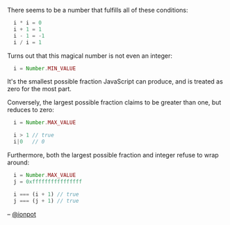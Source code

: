 There seems to be a number that fulfills all of these conditions:

``` javascript
  i * i = 0
  i + 1 = 1
  i - 1 = -1
  i / i = 1
```

Turns out that this magical number is not even an integer:

``` javascript
  i = Number.MIN_VALUE
```

It's the smallest possible fraction JavaScript can produce, and is treated as zero for the most part.

Conversely, the largest possible fraction claims to be greater than one, but reduces to zero:

``` javascript
  i = Number.MAX_VALUE

  i > 1 // true
  i|0   // 0
```

Furthermore, both the largest possible fraction and integer refuse to wrap around:

``` javascript
  i = Number.MAX_VALUE
  j = 0xffffffffffffffff

  i === (i + 1) // true
  j === (j + 1) // true
```

– [@ionpot](https://github.com/ionpot)
